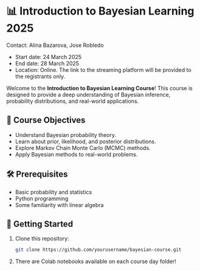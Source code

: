 # 📊 Introduction to Bayesian Learning 2025

Contact: Alina Bazarova, Jose Robledo

- Start date: 24 March 2025
- End date: 28 March 2025
- Location: Online. The link to the streaming platform will be provided to the registrants only.

Welcome to the **Introduction to Bayesian Learning Course**! This course is designed to provide a deep understanding of Bayesian inference, probability distributions, and real-world applications.


## 🎯 Course Objectives
- Understand Bayesian probability theory.
- Learn about prior, likelihood, and posterior distributions.
- Explore Markov Chain Monte Carlo (MCMC) methods.
- Apply Bayesian methods to real-world problems.

## 🛠 Prerequisites
- Basic probability and statistics
- Python programming
- Some familiarity with linear algebra

## 🚀 Getting Started
1. Clone this repository:
   ```sh
   git clone https://github.com/yourusername/bayesian-course.git
   ```
2. There are Colab notebooks available on each course day folder!

